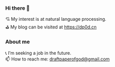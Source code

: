 ### Hi there 👋
💘 My interest is at natural language processing.<br/>
⛳ My blog can be visited at https://dp0d.cn

### About me
📞 I’m seeking a job in the future.<br/>
📫 How to reach me: draftpaperofgod@gmail.com
